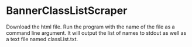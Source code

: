 # BannerClassListScraper

Download the html file. Run the program with the name of the file as a command line argument. It will output the list of names to stdout as well as a text file named classList.txt.
